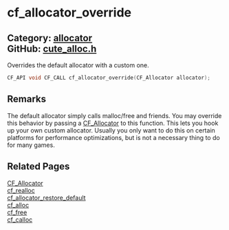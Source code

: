 [](../header.md ':include')

# cf_allocator_override

Category: [allocator](/api_reference?id=allocator)  
GitHub: [cute_alloc.h](https://github.com/RandyGaul/cute_framework/blob/master/include/cute_alloc.h)  
---

Overrides the default allocator with a custom one.

```cpp
CF_API void CF_CALL cf_allocator_override(CF_Allocator allocator);
```

## Remarks

The default allocator simply calls malloc/free and friends. You may override this behavior by passing
a [CF_Allocator](/allocator/cf_allocator.md) to this function. This lets you hook up your own custom allocator. Usually you only want
to do this on certain platforms for performance optimizations, but is not a necessary thing to do for many games.

## Related Pages

[CF_Allocator](/allocator/cf_allocator.md)  
[cf_realloc](/allocator/cf_realloc.md)  
[cf_allocator_restore_default](/allocator/cf_allocator_restore_default.md)  
[cf_alloc](/allocator/cf_alloc.md)  
[cf_free](/allocator/cf_free.md)  
[cf_calloc](/allocator/cf_calloc.md)  
